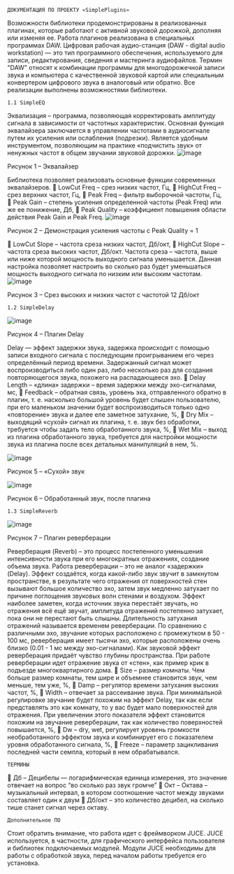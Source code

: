 	ДОКУМЕНТАЦИЯ ПО ПРОЕКТУ «SimplePlugins»
Возможности библиотеки продемонстрированы в реализованных плагинах, которые работают с активной звуковой дорожкой, дополняя или изменяя ее.
Работа плагинов реализована в специальных программах DAW. Цифровая рабочая аудио-станция (DAW - digital audio workstation) — это тип программного обеспечения, используемого для записи, редактирования, сведения и мастеринга аудиофайлов. Термин "DAW" относят к комбинации программы для многодорожечной записи звука и компьютера с качественной звуковой картой или специальным конвертером цифрового звука в аналоговый или обратно.
Все реализации выполнены возможностями библиотеки.
	
	1.1 SimpleEQ

Эквализация – программа, позволяющая корректировать амплитуду сигнала в зависимости от частотных характеристик. Основная функция эквалайзера заключается в управлении частотами в аудиосигнале путем их усиления или ослабления (подрезки).
Является удобным инструментом, позволяющим на практике «подчистить звук» от ненужных частот в общем звучании звуковой дорожки.
![image](https://user-images.githubusercontent.com/48210690/167074276-1ef357f3-d7b7-42c3-ab55-6ed6a81d463d.png)

Рисунок 1 – Эквалайзер

Библиотека позволяет реализовать основные функции современных эквалайзеров. 
	LowCut Freq – срез низких частот, Гц,
	HighCut Freq – срез верхних частот, Гц,
	Peak Freq – фильтр выборочной частоты, Гц,
	Peak Gain – степень усиления определенной частоты (Peak Freq) или же ее понижение, Дб,
	Peak Quality – коэффициент повышения области действия Peak Gain и Peak Freq.
![image](https://user-images.githubusercontent.com/48210690/167074292-299597b0-10ab-4f07-84fb-c79968853b37.png)

Рисунок 2 – Демонстрация усиления частоты с Peak Quality = 1

	LowCut Slope – частота среза низких частот, Дб/окт,
	HighCut Slope – частота среза высоких частот, Дб/окт.
Частота среза – частота, выше или ниже которой мощность выходного сигнала уменьшается.
Данная настройка позволяет настроить во сколько раз будет уменьшаться мощность выходного сигнала по низким или высоким частотам.
![image](https://user-images.githubusercontent.com/48210690/167074307-ca3af934-fbbb-4614-88ed-e6202102631e.png)

Рисунок 3 – Срез высоких и низких частот с частотой 12 Дб/окт

	1.2 SimpleDelay
![image](https://user-images.githubusercontent.com/48210690/167074337-a39b9b24-0386-4c4f-9a50-c8468ca97972.png)

Рисунок 4 – Плагин Delay

Delay — эффект задержки звука, задержка происходит с помощью записи входного сигнала с последующим проигрыванием его через определённый период времени. Задержанный сигнал может воспроизводиться либо один раз, либо несколько раз для создания повторяющегося звука, похожего на распадающееся эхо.
	Delay Length – «длина» задержки – время задержки между эхо-сигналами, мс,
	Feedback – обратная связь, уровень эха, отправленного обратно в плагин, т. е. насколько большой уровень будет слышен пользователю, при его маленьком значении будет воспроизводиться только одно «повторение» звука и далее еле заметное затухание, %,
	Dry Mix – выходящий «сухой» сигнал их плагина, т. е. звук без обработки, требуется чтобы задать тело обработанного звука, %,
	Wet Mix – выход из плагина обработанного звука, требуется для настройки мощности звука из плагина после всех детальных манипуляций в нем, %.

![image](https://user-images.githubusercontent.com/48210690/167074350-6e398f29-95f2-488d-8dbe-23827e5623ec.png)

Рисунок 5 – «Сухой» звук

![image](https://user-images.githubusercontent.com/48210690/167074359-dbdabf98-3018-482d-a7af-d630608b8d64.png)

Рисунок 6 – Обработанный звук, после плагина

	1.3 SimpleReverb
![image](https://user-images.githubusercontent.com/48210690/167074388-92311a60-8520-40bc-8857-b566ab54fc42.png)

Рисунок 7 – Плагин реверберации

Реверберация (Reverb) – это процесс постепенного уменьшения интенсивности звука при его многократных отражениях, создание объема звука. Работа реверберации – это не аналог «задержки» (Delay). Эффект создаётся, когда какой-либо звук звучит в замкнутом пространстве, в результате чего отражения от поверхностей стен вызывают большое количество эхо, затем звук медленно затухает по причине поглощения звуковых волн стенами и воздухом. Эффект наиболее заметен, когда источник звука перестаёт звучать, но отражения всё ещё звучат, амплитуда отражений постепенно затухает, пока они не перестают быть слышны. Длительность затухания отражений называется временем реверберации. 
По сравнению с различными эхо, звучание которых расположено с промежутком в 50 - 100 мс, реверберация имеет тысячи эхо, которые расположены очень близко (0.01 - 1 мс между эхо-сигналами). Как звуковой эффект реверберация придаёт чувство глубины пространства. При работе реверберации идет отражение звука от «стен», как пример крик в подъезде многоквартирного дома.
	Size – размер комнаты. Чем больше размер комнаты, тем шире и объемнее становится звук, чем меньше, тем уже, %,
	Damp – регулятор времени затухания высоких частот, %,
	Width – отвечает за рассеивание звука. При минимальной регулировке звучание будет похожим на эффект Delay, так как если представлять это как комнату, то у вас будет мало поверхностей для отражения. При увеличении этого показателя эффект становится похожим на звучание реверберации, так как количество поверхностей повышается, %,
	Dw – dry, wet, регулирует уровень громкости необработанного эффектом звука и комбинирует его с показателем уровня обработанного сигнала, %,
	Freeze – параметр зацикливания последней части семпла, который в нем обрабатывался. 

	ТЕРМИНЫ
	Дб – Децибелы — логарифмическая единица измерения, это значение отвечает на вопрос “во сколько раз звук громче”
	Окт – Октава – музыкальный интервал, в котором соотношение частот между звуками составляет один к двум
	Дб/окт – это количество децибел, на сколько тише станет сигнал через октаву.

	Дополнительное ПО
Стоит обратить внимание, что работа идет с фреймворком JUCE. JUCE используется, в частности, для графического интерфейса пользователя и библиотек подключаемых модулей. Модули JUCE необходимы для работы с обработкой звука, перед началом работы требуется его установка.

